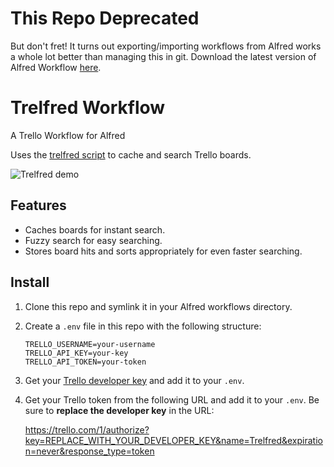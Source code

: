 # This Repo Deprecated

But don't fret! It turns out exporting/importing workflows from Alfred works a whole lot better than managing this in git. Download the latest version of Alfred Workflow [here](https://github.com/jsteiner/trelfred/releases).

# Trelfred Workflow

A Trello Workflow for Alfred

Uses the [trelfred script] to cache and search Trello boards.

[trelfred script]: https://github.com/jsteiner/trelfred

![Trelfred demo](https://cloud.githubusercontent.com/assets/466493/14092917/223ea38e-f518-11e5-9ced-0ef55bb2cad9.gif)

## Features

* Caches boards for instant search.
* Fuzzy search for easy searching.
* Stores board hits and sorts appropriately for even faster searching.

## Install

1. Clone this repo and symlink it in your Alfred workflows directory.
1. Create a `.env` file in this repo with the following structure:

   ```
   TRELLO_USERNAME=your-username
   TRELLO_API_KEY=your-key
   TRELLO_API_TOKEN=your-token
   ```

1. Get your [Trello developer key] and add it to your `.env`.
1. Get your Trello token from the following URL and add it to your `.env`.
   Be sure to **replace the developer key** in the URL:

    https://trello.com/1/authorize?key=REPLACE_WITH_YOUR_DEVELOPER_KEY&name=Trelfred&expiration=never&response_type=token

[Trello developer key]: https://trello.com/1/appKey/generate
